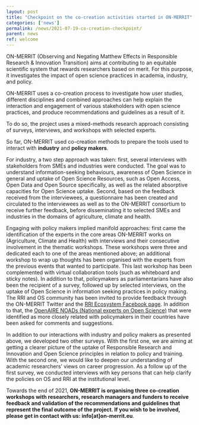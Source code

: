```yaml
---
layout: post
title: "Checkpoint on the co-creation activities started in ON-MERRIT"
categories: ['news']
permalink: /news/2021-07-19-co-creation-checkpoint/
parent: news
ref: welcome
---
```


ON-MERRIT (Observing and Negating Matthew Effects in Responsible Research & Innovation Transition) aims at contributing to an equitable scientific system that rewards researchers based on merit. For this purpose, it investigates the impact of open science practices in academia, industry, and policy.

ON-MERRIT uses a co-creation process to investigate how user studies, different disciplines and combined approaches can help explain the interaction and engagement of various stakeholders with open science practices, and produce recommendations and guidelines as a result of it.

To do so, the project uses a mixed-methods research approach consisting of surveys, interviews, and workshops with selected experts. 

So far, ON-MERRIT used co-creation methods to prepare the tools used to interact with **industry** and **policy makers**.

For industry, a two step approach was taken: first, several interviews with stakeholders from SMEs and industries were conducted. The goal was to understand information-seeking behaviours, awareness of Open Science in general and uptake of Open Science Resources, such as Open Access, Open Data and Open Source specifically, as well as the related absorptive capacities for Open Science uptake. Second, based on the feedback received from the interviewees, a questionnaire has been created and circulated to the interviewees as well as to the ON-MERRIT consortium to receive further feedback, before disseminating it to selected SMEs and industries in the domains of agriculture, climate and health. 

Engaging with policy makers implied manifold approaches: first came the identification of the experts in the core areas ON-MERRIT works on (Agriculture, Climate and Health) with interviews and their consecutive involvement in the thematic workshops. These workshops were three and dedicated each to one of the areas mentioned above; an additional workshop to wrap up thoughts has been organised with the experts from the previous events that wanted to participate. This last workshop has been complemented with virtual collaboration tools (such as whiteboard and sticky notes). In addition to that, policymakers as parliamentarians have also been the recipient of a survey, followed up by selected interviews, on the uptake of Open Science in information seeking practices in policy making. The RRI and OS community has been invited to provide feedback through the ON-MERRIT Twitter and the [RRI Ecosystem Facebook page](https://www.facebook.com/RRI.eu). In addition to that, the [OpenAIRE NOADs (National experts on Open Science)](https://www.openaire.eu/contact-noads) that were identified as more closely related with policymakers in their countries have been asked for comments and suggestions. 

In addition to our interactions with industry and policy makers as presented above, we developed two other surveys. With the first one, we are aiming at getting a clearer picture of the uptake of Responsible Research and Innovation and Open Science principles in relation to policy and training. With the second one, we would like to deepen our understanding of academic researchers’ views on career progression. 
As a follow up of the first survey, we conducted interviews with key persons that can help clarify the policies on OS and RRI at the institutional level.

Towards the end of 2021, **ON-MERRIT is organising three co-creation workshops with researchers, research managers and funders to receive feedback and validation of the recommendations and guidelines that represent the final outcome of the project. If you wish to be involved, please get in contact with us: info[at]on-merrit.eu**.
